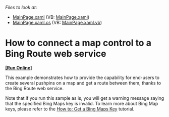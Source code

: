<!-- default file list -->
*Files to look at*:

* [MainPage.xaml](./CS/RouteProvider/MainPage.xaml) (VB: [MainPage.xaml](./VB/RouteProvider/MainPage.xaml))
* [MainPage.xaml.cs](./CS/RouteProvider/MainPage.xaml.cs) (VB: [MainPage.xaml.vb](./VB/RouteProvider/MainPage.xaml.vb))
<!-- default file list end -->
# How to connect a map control to a Bing Route web service
<!-- run online -->
**[[Run Online]](https://codecentral.devexpress.com/e4200)**
<!-- run online end -->


<p>This example demonstrates how to provide the capability for end-users to create several pushpins on a map and get a route between them, thanks to the Bing Route web service.</p><p>Note that if you run this sample as is, you will get a warning message saying that the specified Bing Maps key is invalid. To learn more about Bing Map keys, please refer to the  <a href="http://help.devexpress.com/#Silverlight/CustomDocument5975"><u>How to: Get a Bing Maps Key</u></a>  tutorial.</p><br />


<br/>


